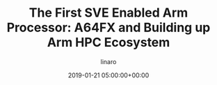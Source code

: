 ---
author: linaro
categories:
- events
- workshop
- arm-hpc-2019
comments: false
event: arm-hpc-2019
date: '2019-01-21 05:00:00+00:00'
image:
  featured: true
  path: /assets/images/content/hpc-asia-2019-share-image.png
layout: resource-post
title: 'The First SVE Enabled Arm Processor: A64FX and Building up Arm HPC Ecosystem'
speakers:
- biography: '""'
  company: Fujitsu
  job-title: 
  name: Shinji Sumimoto, Sr. Architect
youtube_video_url: https://www.youtube.com/watch?v=mukz1rkFETk&list=PLKZSArYQptsPLGSEUycUowh9oy8WF_epV&index=10&t=0s
amazon_s3_presentation_url: https://static.linaro.org/event-resources/arm-hpc-2019/slides/TheFirstSVEEnabledArmProcessor_A64FXandBuildingupArmHPCEcosystem5.pdf
---